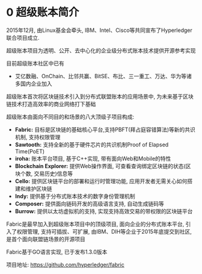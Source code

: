 # 0 超级账本简介

2015年12月, 由Linux基金会牵头, IBM、Intel、Cisco等共同宣布了Hyperledger联合项目成立.

超级账本项目为透明、公开、去中心化的企业级分布式账本技术提供开源参考实现

目前超级账本社区中已有

* 艾亿数融、OnChain、比邻共赢、BitSE、布比、三一重工、万达、华为等诸多国内企业加入

超级账本首次将区块链技术引入到分布式联盟账本的应用场景中, 为未来基于区块链技术打造高效率的商业网络打下基础

超级账本由面向不同目的和场景的八大顶级子项目构成:

* **Fabric:**  目标是区块链的基础核心平台,支持PBFT(拜占庭容错算法)等新的共识机制, 支持权限管理
* **Sawtooth:** 支持全新的基于硬件芯片的共识机制Proof of Elapsed Time(PoET)
* **iroha:**  账本平台项目, 基于C++实现, 带有面向Web和Mobile的特性
* **Blockchain Explorer:**  提供Web操作界面, 可查看查询绑定区块链的状态(区块个数, 交易历史)信息等
* **Cello:** 提供区块链平台的部署和运行时管理功能, 应用开发者无需关心如何搭建和维护区块链
* **Indy:** 提供基于分布式账本技术的数字身份管理机制
* **Composer:** 提供面向链码开发的高级语言支持, 自动生成链码等
* **Burrow:**  提供以太坊虚拟机的支持, 实现支持高效交易的带权限的区块链平台



Fabric是最早加入到超级账本项目中的顶级项目, 面向企业的分布式账本平台,  引入了权限管理,  支持可插拔、可扩展,  由IBM、DIH等企业于2015年底提交到社区, 是首个面向联盟链场景的开源项目

Fabric基于GO语言实现, 已于发布1.3.0版本

项目地址:  https://github.com/hyperledger/fabric



